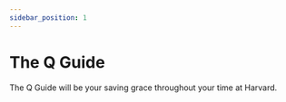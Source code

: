 ```yaml
---
sidebar_position: 1
---
```


# The Q Guide

The Q Guide will be your saving grace throughout your time at Harvard.
